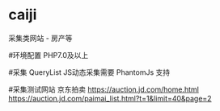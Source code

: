 # caiji
采集类网站 - 房产等

#环境配置
PHP7.0及以上 

#采集
QueryList
JS动态采集需要 PhantomJs 支持

#采集测试网站
京东拍卖 https://auction.jd.com/home.html
https://auction.jd.com/paimai_list.html?t=1&limit=40&page=2


